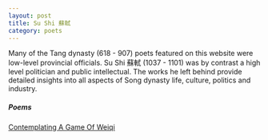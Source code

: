 ```yaml
---
layout: post
title: Su Shi 蘇軾
category: poets
---
```


Many of the Tang dynasty (618 - 907) poets featured on this website were low-level provincial officials. Su Shi 蘇軾 (1037 - 1101) was by contrast a high level politician and public intellectual. The works he left behind provide detailed insights into all aspects of Song dynasty life, culture, politics and industry.

##### Poems

[Contemplating A Game Of Weiqi](/poetry/2023/01/15/su-shi-watching-a-game-of-weiqi.html)